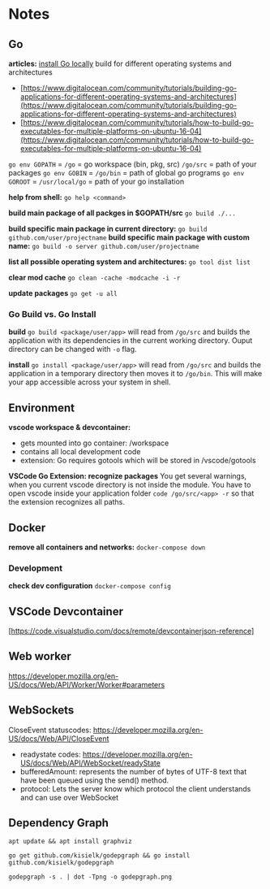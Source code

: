 # Notes

## Go

**articles:**
[install Go locally](https://www.digitalocean.com/community/tutorial_series/how-to-install-and-set-up-a-local-programming-environment-for-go)
build for different operating systems and architectures

- [https://www.digitalocean.com/community/tutorials/building-go-applications-for-different-operating-systems-and-architectures](https://www.digitalocean.com/community/tutorials/building-go-applications-for-different-operating-systems-and-architectures)
- [https://www.digitalocean.com/community/tutorials/how-to-build-go-executables-for-multiple-platforms-on-ubuntu-16-04](https://www.digitalocean.com/community/tutorials/how-to-build-go-executables-for-multiple-platforms-on-ubuntu-16-04)

`go env GOPATH` = `/go` = go workspace (bin, pkg, src)
`/go/src` = path of your packages
`go env GOBIN` = `/go/bin` = path of global go programs
`go env GOROOT` = `/usr/local/go` = path of your go installation

**help from shell:**
`go help <command>`

**build main package of all packges in $GOPATH/src**
`go build ./...`

**build specific main package in current directory:**
`go build github.com/user/projectname`
**build specific main package with custom name:**
`go build -o server github.com/user/projectname`

**list all possible operating system and architectures:**
`go tool dist list`

**clear mod cache**
`go clean -cache -modcache -i -r`

**update packages**
`go get -u all`

### Go Build vs. Go Install

**build**
`go build <package/user/app>` will read from `/go/src` and builds the application with its dependencies in the current working directory. Ouput directory can be changed with `-o` flag.

**install**
`go install <package/user/app>` will read from `/go/src` and builds the application in a temporary directory then moves it to `/go/bin`. This will make your app accessible across your system in shell.

## Environment

**vscode workspace & devcontainer:**

- gets mounted into go container: /workspace
- contains all local development code
- extension: Go requires gotools which will be stored in /vscode/gotools

**VSCode Go Extension: recognize packages**
You get several warnings, when you current vscode directory is not inside the module. You have to open vscode inside your application folder `code /go/src/<app> -r` so that the extension recognizes all paths.

## Docker

**remove all containers and networks:**
`docker-compose down`

### Development

**check dev configuration**
`docker-compose config`

## VSCode Devcontainer

[https://code.visualstudio.com/docs/remote/devcontainerjson-reference]

## Web worker

https://developer.mozilla.org/en-US/docs/Web/API/Worker/Worker#parameters

## WebSockets

CloseEvent statuscodes: https://developer.mozilla.org/en-US/docs/Web/API/CloseEvent

- readystate codes: https://developer.mozilla.org/en-US/docs/Web/API/WebSocket/readyState
- bufferedAmount: represents the number of bytes of UTF-8 text that have been queued using the send() method.
- protocol: Lets the server know which protocol the client understands and can use over WebSocket

## Dependency Graph

`apt update && apt install graphviz`

`go get github.com/kisielk/godepgraph && go install github.com/kisielk/godepgraph`

`godepgraph -s . | dot -Tpng -o godepgraph.png`
